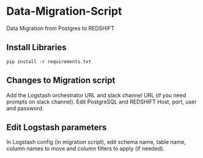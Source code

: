 # Data-Migration-Script
Data Migration from Postgres to REDSHIFT
## Install Libraries
```
pip install -r requirements.txt
```
## Changes to Migration script
Add the Logstash orchestrator URL and slack channel URL (if you need prompts on slack channel). Edit PostgreSQL and REDSHIFT Host, port, user and password.
## Edit Logstash parameters
In Logstash config (in migration script), edit schema name, table name, column names to move and column filters to apply (if needed).
